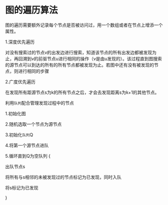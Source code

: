 # 图的遍历算法

图的遍历需要额外记录每个节点是否被访问过，用一个数组或者在节点上增添一个属性。

1.深度优先遍历

对没有搜索过的节点v的出发边进行搜索，知道该节点的所有出发边都被发现为止，再回溯到v的前驱节点u进行相同的操作（v是由u发现的）。该过程直到图搜索的源节点可以到达的所有的所有节点都被发现为止。若图中还有没有被发现的节点，则进行相同的步骤

2.广度优先遍历

在发现所有距源节点s为k的所有节点之后，才会去发现距离s为k+1的其他节点。

利用`队列`配合管理发现过程中的节点

1.初始化图

2.随机选取一个节点为源节点

3.初始化`队列`Q

4.将第一个源节点进队

5.循环直到Q为空队列 {

出队节点s

将所有与s相邻的未被发现过的节点标记为已发现，同时入队

将s标记为已发现

}
